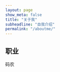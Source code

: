 ```yaml
---
layout: page
show_meta: false
title: "关于我"
subheadline: "自我介绍"
permalink: "/aboutme/"
---
```


## 职业
码农

